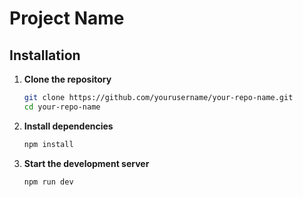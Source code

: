 # Project Name

## Installation

1. **Clone the repository**
   ```bash
   git clone https://github.com/yourusername/your-repo-name.git
   cd your-repo-name
   ```

2. **Install dependencies**
   ```bash
   npm install
   ```

3. **Start the development server**
   ```bash
   npm run dev
   ```
